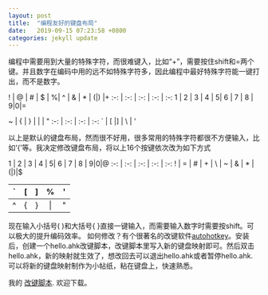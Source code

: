 ```yaml
---
layout: post
title:  "编程友好的键盘布局"
date:   2019-09-15 07:23:58 +0800
categories: jekyll update
---
```

编程中需要用到大量的特殊字符，而很难键入，比如“+”，需要按住shift和=两个键。并且数字在编码中用的远不如特殊字符多，因此编程中最好特殊字符能一键打出，而不是数字。

! | @ | # | $ | %| ^ | & | * | (|) |+
:-: | :-: | :-: | :-: | :-:
1 | 2 | 3 | 4 | 5| 6 | 7 | 8 | 9|0|=

~ | { | } | \| | "
:-: | :-: | :-: | :-: 
` | [ |] | \\ | '

以上是默认的键盘布局，然而很不好用，很多常用的特殊字符都很不方便输入，比如‘{’等。我决定修改键盘布局，将以上16个按键依次改为如下方式

1 | 2 | 3 | 4 | 5| 6 | 7 | 8 | 9|0|@
:-: | :-: | :-: | :-: | :-:
! | = | # | + | \\ | ~ | & | * | (|)|$

` | [ | ] | % | '
:-: | :-: | :-: | :-:|:-: 
^ | { | } | \| | "

现在输入小括号( )和大括号\{ \}直接一键输入，而需要输入数字时需要按shift。可以极大的提升编码效率。
如何修改？有个很著名的改键软件[autohotkey](https://www.autohotkey.com/)。安装后，创建一个hello.ahk改键脚本，改键脚本里写入新的键盘映射即可。然后双击hello.ahk，新的映射就生效了，想改回去可以退出hello.ahk或者暂停hello.ahk.可以将新的键盘映射制作为小帖纸，粘在键盘上，快速熟悉。

我的 [改键脚本](https://github.com/jiayuehua/windows/blob/master/hello.ahk ). 欢迎下载。
